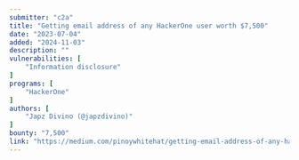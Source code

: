 ```yaml
---
submitter: "c2a"
title: "Getting email address of any HackerOne user worth $7,500"
date: "2023-07-04"
added: "2024-11-03"
description: ""
vulnerabilities: [
    "Information disclosure"
]
programs: [
    "HackerOne"
]
authors: [
    "Japz Divino (@japzdivino)"
]
bounty: "7,500"
link: "https://medium.com/pinoywhitehat/getting-email-address-of-any-hackerone-user-worth-7-500-afb8076ee395"
---
```




